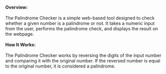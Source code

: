 <b>Overview:</b><br>
<br>The Palindrome Checker is a simple web-based tool designed to check whether a given number is a palindrome or not. It takes a numeric input from the user, performs the palindrome check, and displays the result on the
webpage.<br>
<br><b>How It Works:</b><br>
<br>The Palindrome Checker works by reversing the digits of the input number and comparing it with the original number. If the reversed number is equal to the original number, it is considered a palindrome.
